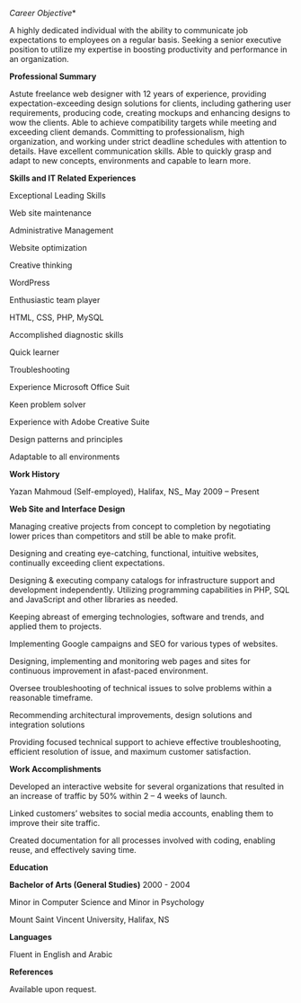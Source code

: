 *Career Objective**

A highly dedicated individual with the ability to communicate job expectations to employees on a regular basis. Seeking a senior executive position to utilize my expertise in boosting productivity and performance in an organization.

**Professional Summary**

Astute freelance web designer with 12 years of experience, providing expectation-exceeding design solutions for clients, including gathering user requirements, producing code, creating mockups and enhancing designs to wow the clients. Able to achieve compatibility targets while meeting and exceeding client demands. Committing to professionalism, high organization, and working under strict deadline schedules with attention to details. Have excellent communication skills. Able to quickly grasp and adapt to new concepts, environments and capable to learn more.

**Skills and IT Related Experiences**

Exceptional Leading Skills

Web site maintenance

Administrative Management

Website optimization

Creative thinking

WordPress

Enthusiastic team player

HTML, CSS, PHP, MySQL

Accomplished diagnostic skills

Quick learner

Troubleshooting

Experience Microsoft Office Suit

Keen problem solver

Experience with Adobe Creative Suite

Design patterns and principles

Adaptable to all environments


**Work History**


Yazan Mahmoud (Self-employed), Halifax, NS_  May 2009 – Present

**Web Site and Interface Design**

Managing creative projects from concept to completion by negotiating lower prices than competitors and still be able to make profit.

Designing and creating eye-catching, functional, intuitive websites, continually exceeding client expectations.

Designing & executing company catalogs for infrastructure support and development independently.
Utilizing programming capabilities in PHP, SQL and JavaScript and other libraries as needed.

Keeping abreast of emerging technologies, software and trends, and applied them to projects.

Implementing Google campaigns and SEO for various types of websites.

Designing, implementing and monitoring web pages and sites for continuous improvement in afast-paced environment.

Oversee troubleshooting of technical issues to solve problems within a reasonable timeframe.

Recommending architectural improvements, design solutions and integration solutions

Providing focused technical support to achieve effective troubleshooting, efficient resolution of issue, and maximum customer satisfaction.




**Work Accomplishments**

Developed an interactive website for several organizations that resulted in an increase of traffic by 50% within 2 – 4 weeks of launch.

Linked customers’ websites to social media accounts, enabling them to improve their site traffic.

Created documentation for all processes involved with coding, enabling reuse, and effectively saving time.

**Education**

**Bachelor of Arts (General Studies)** 2000 - 2004

Minor in Computer Science and Minor in Psychology

Mount Saint Vincent University, Halifax, NS

**Languages**

Fluent in English and Arabic

**References**

Available upon request.
